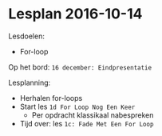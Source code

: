 # Lesplan 2016-10-14

Lesdoelen:

 * For-loop

Op het bord: `16 december: Eindpresentatie`

Lesplanning:
 * Herhalen for-loops
 * Start les `1d For Loop Nog Een Keer`
   * Per opdracht klassikaal nabespreken
 * Tijd over: les `1c: Fade Met Een For Loop`
